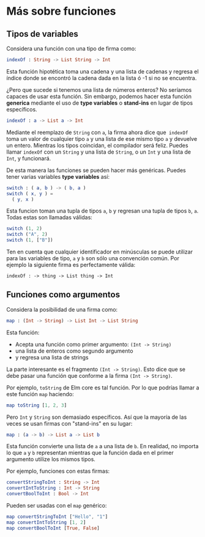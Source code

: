 # Más sobre funciones

## Tipos de variables

Considera una función con una tipo de firma como:

```elm
indexOf : String -> List String -> Int
```

Esta función hipotética toma una cadena y una lista de cadenas y regresa el índice donde se encontró la cadena dada en la lista ó -1 si no se encuentra.

¿Pero que sucede si tenemos una lista de números enteros? No seríamos capaces de usar esta función. Sin embargo, podemos hacer esta función __generica__ mediante el uso de __type variables__ o __stand-ins__ en lugar de tipos específicos.

```elm
indexOf : a -> List a -> Int
```

Mediante el reemplazo de `String` con `a`, la firma ahora dice que` indexOf` toma un valor de cualquier tipo `a` y una lista de ese mismo tipo `a` y devuelve un entero. Mientras los tipos coincidan, el compilador será feliz. Puedes llamar  `indexOf` con un `String` y una lista de `String`, o un `Int` y una lista de `Int`, y funcionará.

De esta manera las funciones se pueden hacer más genéricas. Puedes tener varias variables __type variables__ así:

```elm
switch : ( a, b ) -> ( b, a )
switch ( x, y ) =
  ( y, x )
```

Esta funcion toman una tupla de tipos `a`, `b` y regresan una tupla de tipos `b`, `a`. Todas estas son llamadas válidas:  

```elm
switch (1, 2)
switch ("A", 2)
switch (1, ["B"])
```

Ten en cuenta que cualquier identificador en minúsculas se puede utilizar para las variables de tipo, `a` y `b` son sólo una convención común. Por ejemplo la siguiente firma es perfectamente válida:

```
indexOf : -> thing -> List thing -> Int
```

## Funciones como argumentos

Considera la posibilidad de una firma como:

```elm
map : (Int -> String) -> List Int -> List String
```

Esta función:

- Acepta una función como primer argumento: `(Int -> String)`
- una lista de enteros como segundo argumento
- y regresa una lista de strings

La parte interesante es el fragmento `(Int -> String)`. Esto dice que se debe pasar una función que conforme a la firma `(Int -> String)`.

Por ejemplo, `toString` de Elm core es tal función. Por lo que podrías llamar a este función `map` haciendo:

```elm
map toString [1, 2, 3]
```

Pero `Int` y `String` son demasiado específicos. Así que la mayoría de las veces se usan firmas con "stand-ins" en su lugar:

```elm
map : (a -> b) -> List a -> List b
```

Esta función convierte una lista de `a` a una lista de `b`. En realidad, no importa lo que `a` y `b` representan mientras que la función dada en el primer argumento utilize los mismos tipos.

Por ejemplo, funciones con estas firmas:

```elm
convertStringToInt : String -> Int
convertIntToString : Int -> String
convertBoolToInt : Bool -> Int
```

Pueden ser usadas con el `map` genérico:

```elm
map convertStringToInt ["Hello", "1"]
map convertIntToString [1, 2]
map convertBoolToInt [True, False]
```

